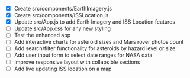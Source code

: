 - [x] Create src/components/EarthImagery.js
- [x] Create src/components/ISSLocation.js
- [x] Update src/App.js to add Earth Imagery and ISS Location features
- [ ] Update src/App.css for any new styling
- [ ] Test the enhanced app
- [ ] Add interactive charts for asteroid sizes and Mars rover photos count
- [ ] Add search/filter functionality for asteroids by hazard level or size
- [ ] Add user input form to select date ranges for NASA data
- [ ] Improve responsive layout with collapsible sections
- [ ] Add live updating ISS location on a map
